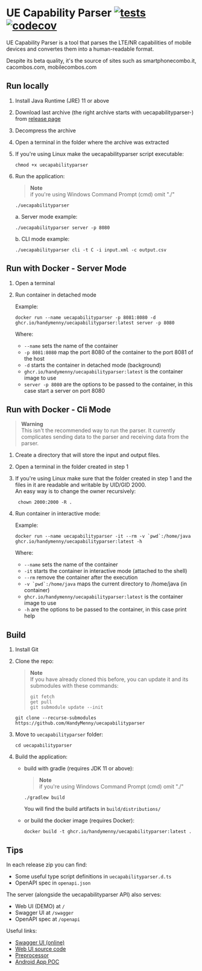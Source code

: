 # UE Capability Parser [![tests](https://github.com/HandyMenny/uecapabilityparser/actions/workflows/test.yaml/badge.svg?branch=main)](https://github.com/HandyMenny/uecapabilityparser/actions/workflows/test.yaml) [![codecov](https://codecov.io/gh/HandyMenny/uecapabilityparser/branch/main/graph/badge.svg?token=looZqGVbgV)](https://codecov.io/gh/HandyMenny/uecapabilityparser)

UE Capability Parser is a tool that parses the LTE/NR capabilities of mobile devices and convertes them into a human-readable format.<br>

Despite its beta quality, it's the source of sites such as smartphonecombo.it, cacombos.com, mobilecombos.com

## Run locally

1. Install Java Runtime (JRE) 11 or above
2. Download last archive (the right archive starts with uecapabilityparser-) from [release page](https://github.com/HandyMenny/uecapabilityparser/releases?q=v0)
3. Decompress the archive
4. Open a terminal in the folder where the archive was extracted
5. If you're using Linux make the uecapabilityparser script executable:

    ````
    chmod +x uecapabilityparser
    ````
6. Run the application:
    > **Note**<br>
    if you're using Windows Command Prompt (cmd) omit "./"
    ````
    ./uecapabilityparser
    ````
   a. Server mode example:
   ````
   ./uecapabilityparser server -p 8080
    ````
   b. CLI mode example:
   ````
   ./uecapabilityparser cli -t C -i input.xml -c output.csv
    ````

## Run with Docker - Server Mode
1. Open a terminal
2. Run container in detached mode

   Example:

   ````
   docker run --name uecapabilityparser -p 8081:8080 -d ghcr.io/handymenny/uecapabilityparser:latest server -p 8080
   ````
   Where:
   - ```--name``` sets the name of the container
   - ```-p 8081:8080``` map the port 8080 of the container to the port 8081 of the host
   - ```-d``` starts the container in detached mode (background)
   - ```ghcr.io/handymenny/uecapabilityparser:latest``` is the container image to use
   - ```server -p 8080``` are the options to be passed to the container, in this case start a server on port 8080

## Run with Docker - Cli Mode
> **Warning**<br>
This isn't the recommended way to run the parser. It currently complicates sending data to the parser and receiving data from the parser.

1. Create a directory that will store the input and output files.
2. Open a terminal in the folder created in step 1
3. If you're using Linux make sure that the folder created in step 1 and the files in it are readable and writable by UID/GID 2000.<br>
   An easy way is to change the owner recursively:

   ````
    chown 2000:2000 -R .
    ````
4. Run container in interactive mode:

   Example:

    ````
    docker run --name uecapabilityparser -it --rm -v `pwd`:/home/java ghcr.io/handymenny/uecapabilityparser:latest -h
    ````
   Where:
   - ```--name``` sets the name of the container
   - ```-it``` starts the container in interactive mode (attached to the shell)
   - ```--rm``` remove the container after the execution
   - ``-v `pwd`:/home/java`` maps the current directory to /home/java (in container)
   - ```ghcr.io/handymenny/uecapabilityparser:latest``` is the container image to use
   - ```-h``` are the options to be passed to the container, in this case print help

## Build

1. Install Git
2. Clone the repo:
   > **Note**<br>
   > If you have already cloned this before, you can update it and its submodules with these commands:
   > ````
   > git fetch
   > get pull
   > git submodule update --init
   > ````

    ````
    git clone --recurse-submodules https://github.com/HandyMenny/uecapabilityparser
    ````
3. Move to `uecapabilityparser` folder:

    ````
    cd uecapabilityparser
    ````
4. Build the application:
    - build with gradle (requires JDK 11 or above):

        > **Note**<br>
        if you're using Windows Command Prompt (cmd) omit "./"
        ````
        ./gradlew build
        ````
        You will find the build artifacts in `build/distributions/`
    - or build the docker image (requires Docker):

        ````
        docker build -t ghcr.io/handymenny/uecapabilityparser:latest .
        ````

## Tips

In each release zip you can find:
- Some useful type script definitions in ```uecapabilityparser.d.ts```
- OpenAPI spec in ```openapi.json```

The server (alongside the uecapabilityparser API) also serves:
- Web UI (DEMO) at ```/```
- Swagger UI at ```/swagger```
- OpenAPI spec at ```/openapi```

Useful links:
- [Swagger UI (online)](https://handymenny.github.io/uecapabilityparser-swagger/)
- [Web UI source code](https://github.com/handymenny/uecapabilityparser-web)
- [Preprocessor](https://github.com/HandyMenny/uecapabilityparser-preprocessor)
- [Android App POC](https://github.com/HandyMenny/uecapabilityparser-app)
